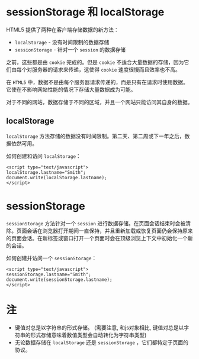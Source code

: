 # sessionStorage 和 localStorage

HTML5 提供了两种在客户端存储数据的新方法：
- `localStorage` - 没有时间限制的数据存储
- `sessionStorage` - 针对一个 `session` 的数据存储

之前，这些都是由 `cookie` 完成的。但是 `cookie` 不适合大量数据的存储，因为它们由每个对服务器的请求来传递，这使得 `cookie` 速度很慢而且效率也不高。

在 `HTML5` 中，数据不是由每个服务器请求传递的，而是只有在请求时使用数据。它使在不影响网站性能的情况下存储大量数据成为可能。

对于不同的网站，数据存储于不同的区域，并且一个网站只能访问其自身的数据。


## localStorage

`localStorage` 方法存储的数据没有时间限制。第二天、第二周或下一年之后，数据依然可用。


如何创建和访问 `localStorage`：
```
<script type="text/javascript">
localStorage.lastname="Smith";
document.write(localStorage.lastname);
</script>
```

# sessionStorage 

`sessionStorage` 方法针对一个 `session` 进行数据存储。在页面会话结束时会被清除。页面会话在浏览器打开期间一直保持，并且重新加载或恢复页面仍会保持原来的页面会话。在新标签或窗口打开一个页面时会在顶级浏览上下文中初始化一个新的会话。

如何创建并访问一个 `sessionStorage`：
```
<script type="text/javascript">
sessionStorage.lastname="Smith";
document.write(sessionStorage.lastname);
</script>
```

# 注

- 键值对总是以字符串的形式存储。 (需要注意, 和js对象相比, 键值对总是以字符串的形式存储意味着数值类型会自动转化为字符串类型)
- 无论数据存储在 `localStorage` 还是 `sessionStorage` ，它们都特定于页面的协议。